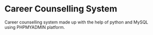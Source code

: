 # Career Counselling System

Career counselling system made up with the help of python and MySQL using PHPMYADMIN platform. 


 
